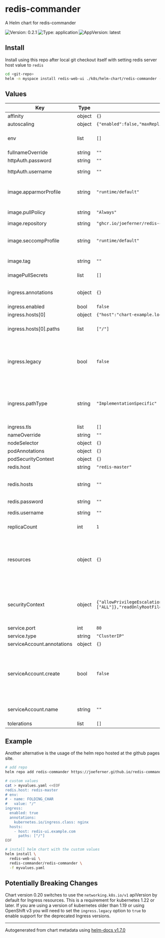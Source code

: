 # redis-commander

A Helm chart for redis-commander

![Version: 0.2.1](https://img.shields.io/badge/Version-0.2.1-informational?style=flat-square) ![Type: application](https://img.shields.io/badge/Type-application-informational?style=flat-square) ![AppVersion: latest](https://img.shields.io/badge/AppVersion-latest-informational?style=flat-square)

## Install

Install using this repo after local git checkout itself with setting redis server host value
to `redis`

```sh
cd <git-repo>
helm -n myspace install redis-web-ui ./k8s/helm-chart/redis-commander --set redis.host=redis
```

## Values

| Key | Type | Default | Description |
|-----|------|---------|-------------|
| affinity | object | `{}` |  |
| autoscaling | object | `{"enabled":false,"maxReplicas":1,"minReplicas":1,"targetCPUUtilizationPercentage":80}` | Autoscaling configuration for k8s deployment |
| env | list | `[]` | Extra env vars for the main pod redis-commander in array structure ([{name: ... , value: ...}, {name: ... , value: ...}]). |
| fullnameOverride | string | `""` |  |
| httpAuth.password | string | `""` | Specify http basic password for the web ui |
| httpAuth.username | string | `""` | Specify http basic username and password to protect access to redis commander web ui |
| image.apparmorProfile | string | `"runtime/default"` | Enable AppArmor per default when available on k8s host, change to "unconfined" to disable. Either AppArmor or SecComp may be enabled by the container runtime |
| image.pullPolicy | string | `"Always"` | Deployment pull policy, either "Always" or "IfNotPresent" |
| image.repository | string | `"ghcr.io/joeferner/redis-commander"` | Docker image for deployment |
| image.seccompProfile | string | `"runtime/default"` | Enable SecComp profile when used by cluster, change to "unconfined" to disable. Either AppArmor or SecComp may be enabled by the container runtime |
| image.tag | string | `""` | Overrides the image tag whose default is the chart appVersion. |
| imagePullSecrets | list | `[]` | Optional image pull secrets for private docker registries |
| ingress.annotations | object | `{}` | Add additional annotations for the ingess spec Example:   'kubernetes.io/ingress.class: nginx' or 'kubernetes.io/tls-acme: "true"' |
| ingress.enabled | bool | `false` | Enable Ingress for the service |
| ingress.hosts[0] | object | `{"host":"chart-example.local","paths":["/"]}` | Host name to use for the ingress definition |
| ingress.hosts[0].paths | list | `["/"]` | list of paths within the given host for path-based routing, otherwise the root path "/" will be used |
| ingress.legacy | bool | `false` | Use *Legacy*, deprecated Ingress versions. Ingress apiVersions prior to `networking.k8s.io/v1` are deprecated and removed in kubernetes 1.22. Set the `legacy` flag to *true* if you are using kubernetes older than 1.19 or OpenShift v3 and require support for the older API versions. |
| ingress.pathType | string | `"ImplementationSpecific"` | Set the pathType for the v1 Ingress resource.  This setting is ignored for `legacy` Ingress resources. Details on **Path Type** are available here; https://kubernetes.io/docs/concepts/services-networking/ingress/#path-types |
| ingress.tls | list | `[]` |  |
| nameOverride | string | `""` |  |
| nodeSelector | object | `{}` |  |
| podAnnotations | object | `{}` |  |
| podSecurityContext | object | `{}` |  |
| redis.host | string | `"redis-master"` | Specifies a single Redis host |
| redis.hosts | string | `""` | Alternative: Specifies multiple redis endpoints <label:host:port>,... instead of one in "redis.host" Example: "local:localhost:6379,myredis:10.10.20.30" |
| redis.password | string | `""` | Specifies redis password |
| redis.username | string | `""` | Specifies redis username - supported since Redis 6.0 with ACL support. |
| replicaCount | int | `1` | Number of replicas to create for deployment, should be 1 |
| resources | object | `{}` | We usually recommend not to specify default resources and to leave this as a conscious choice for the user. This also increases chances charts run on environments with little resources, such as Minikube. If you do want to specify resources, uncomment the following lines, adjust them as necessary, and remove the curly braces after 'resources:'. |
| securityContext | object | `{"allowPrivilegeEscalation":false,"capabilities":{"drop":["ALL"]},"readOnlyRootFilesystem":false,"runAsNonRoot":true}` | Configuration of the linux security context for the docker image. This restricts the rights of the running docker image as far as possible. "readOnlyRootFilesystem" must be set to false to auto-generate a config file with multiple redis hosts or sentinel hosts |
| service.port | int | `80` | External port where service is available |
| service.type | string | `"ClusterIP"` | Type of k8s service to export |
| serviceAccount.annotations | object | `{}` | Annotations to add to the service account |
| serviceAccount.create | bool | `false` | Specifies whether a service account should be created When no service account is created the account credentials of the default account are also not automatically mounted into the pod (automountServiceAccountToken: false), tokens only mounted when service account is used but Redis-Commander itself does not use the k8s api server token |
| serviceAccount.name | string | `""` | The name of the service account to use. If not set and create is true, a name is generated using the fullname template |
| tolerations | list | `[]` |  |

## Example

Another alternative is the usage of the helm repo hosted at the github pages site.

```sh
# add repo
helm repo add redis-commander https://joeferner.github.io/redis-commander/

# custom values
cat > myvalues.yaml <<EOF
redis.host: redis-master
# env:
# - name: FOLDING_CHAR
#   value: "/"
ingress:
  enabled: true
  annotations:
    kubernetes.io/ingress.class: nginx
  hosts:
    - host: redis-ui.example.com
      paths: ["/"]
EOF

# install helm chart with the custom values
helm install \
  redis-web-ui \
  redis-commander/redis-commander \
  -f myvalues.yaml

```

## Potentially Breaking Changes

Chart version 0.20 switches to use the `networking.k8s.io/v1` apiVersion by default for Ingress resources.  This is a requirement for kubernetes 1.22 or later.
If you are using a version of kubernetes older than 1.19 or using OpenShift v3 you will need to set the `ingress.legacy` option to `true` to enable support for the deprecated Ingress versions.

----------------------------------------------
Autogenerated from chart metadata using [helm-docs v1.7.0](https://github.com/norwoodj/helm-docs/releases/v1.7.0)